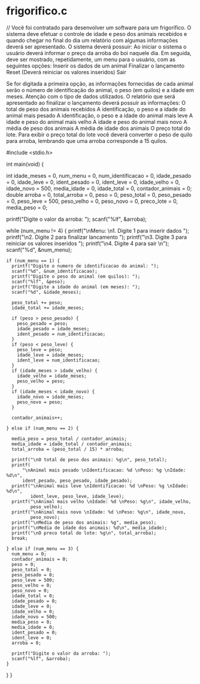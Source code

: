 # frigorifico.c

// Você foi contratado para desenvolver um software para um frigorífico. O sistema deve efetuar o controle de idade e peso dos animais recebidos e quando chegar no final do dia um relatório com algumas informações deverá ser apresentado.
O sistema deverá possuir:
Ao iniciar o sistema o usuário deverá informar o preço da arroba do boi naquele dia.
Em seguida, deve ser mostrado, repetidamente, um menu para o usuário, com as seguintes opções:
Inserir os dados de um animal
Finalizar o lançamento
Reset (Deverá reiniciar os valores inseridos)
Sair

Se for digitada a primeira opção, as informações fornecidas de cada animal serão o número de identificação do animal, o  peso (em quilos) e a idade em meses. Atenção com o tipo de dados utilizados.
O relatório que será apresentado ao finalizar o lançamento deverá possuir as informações:
O total de peso dos animais recebidos
A identificação, o peso e a idade do animal mais pesado
A identificação, o peso e a idade do animal mais leve
A idade e peso do animal mais velho
A idade e peso do animal mais novo
A média de peso dos animais
A média de idade dos animais
O preço total do lote. Para exibir o preço total do lote você deverá converter o peso de quilo para arroba, lembrando que uma arroba corresponde a 15 quilos.

#include <stdio.h>

int main(void) {

  int idade_meses = 0, num_menu = 0, num_identificacao = 0, idade_pesado = 0,
      idade_leve = 0, ident_pesado = 0, ident_leve = 0, idade_velho = 0,
      idade_novo = 500, media_idade = 0, idade_total = 0, contador_animais = 0;
  double arroba = 0, total_arroba = 0, peso = 0, peso_total = 0,
         peso_pesado = 0, peso_leve = 500, peso_velho = 0, peso_novo = 0,
         preco_lote = 0, media_peso = 0;

  printf("Digite o valor da arroba: ");
  scanf("%lf", &arroba);

  while (num_menu != 4) {
    printf("\nMenu: \n1. Digite 1 para inserir dados ");
    printf("\n2. Digite 2 para finalizar lancamento ");
    printf("\n3. Digite 3 para reiniciar os valores inseridos ");
    printf("\n4. Digite 4 para sair \n");
    scanf("%d", &num_menu);

    if (num_menu == 1) {
      printf("Digite o numero de identificacao do animal: ");
      scanf("%d", &num_identificacao);
      printf("Digite o peso do animal (em quilos): ");
      scanf("%lf", &peso);
      printf("Digite a idade do animal (em meses): ");
      scanf("%d", &idade_meses);

      peso_total += peso;
      idade_total += idade_meses;

      if (peso > peso_pesado) {
        peso_pesado = peso;
        idade_pesado = idade_meses;
        ident_pesado = num_identificacao;
      }
      if (peso < peso_leve) {
        peso_leve = peso;
        idade_leve = idade_meses;
        ident_leve = num_identificacao;
      }
      if (idade_meses > idade_velho) {
        idade_velho = idade_meses;
        peso_velho = peso;
      }
      if (idade_meses < idade_novo) {
        idade_novo = idade_meses;
        peso_novo = peso;
      }

      contador_animais++;

    } else if (num_menu == 2) {

      media_peso = peso_total / contador_animais;
      media_idade = idade_total / contador_animais;
      total_arroba = (peso_total / 15) * arroba;

      printf("\nO total de peso dos animais: %g\n", peso_total);
      printf(
          "\nAnimal mais pesado \nIdentificacao: %d \nPeso: %g \nIdade: %d\n",
          ident_pesado, peso_pesado, idade_pesado);
      printf("\nAnimal mais leve \nIdentificacao: %d \nPeso: %g \nIdade: %d\n",
             ident_leve, peso_leve, idade_leve);
      printf("\nAnimal mais velho \nIdade: %d \nPeso: %g\n", idade_velho,
             peso_velho);
      printf("\nAnimal mais novo \nIdade: %d \nPeso: %g\n", idade_novo,
             peso_novo);
      printf("\nMedia de peso dos animais: %g", media_peso);
      printf("\nMedia de idade dos animais: %d\n", media_idade);
      printf("\nO preco total do lote: %g\n", total_arroba);
      break;

    } else if (num_menu == 3) {
      num_menu = 0;
      contador_animais = 0;
      peso = 0;
      peso_total = 0;
      peso_pesado = 0;
      peso_leve = 500;
      peso_velho = 0;
      peso_novo = 0;
      idade_total = 0;
      idade_pesado = 0;
      idade_leve = 0;
      idade_velho = 0;
      idade_novo = 500;
      media_peso = 0;
      media_idade = 0;
      ident_pesado = 0;
      ident_leve = 0;
      arroba = 0;

      printf("Digite o valor da arroba: ");
      scanf("%lf", &arroba);
    }
  }
}
